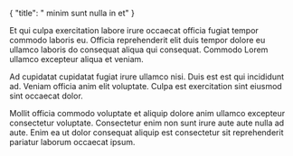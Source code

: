 {
  "title": " minim sunt nulla in et"
}

Et qui culpa exercitation labore irure occaecat officia fugiat tempor commodo laboris eu. Officia reprehenderit elit duis tempor dolore eu ullamco laboris do consequat aliqua qui consequat. Commodo Lorem ullamco excepteur aliqua et veniam.

Ad cupidatat cupidatat fugiat irure ullamco nisi. Duis est est qui incididunt ad. Veniam officia anim elit voluptate. Culpa est exercitation sint eiusmod sint occaecat dolor.

Mollit officia commodo voluptate et aliquip dolore anim ullamco excepteur consectetur voluptate. Consectetur enim non sunt irure aute aute nulla ad aute. Enim ea ut dolor consequat aliquip est consectetur sit reprehenderit pariatur laborum occaecat ipsum.